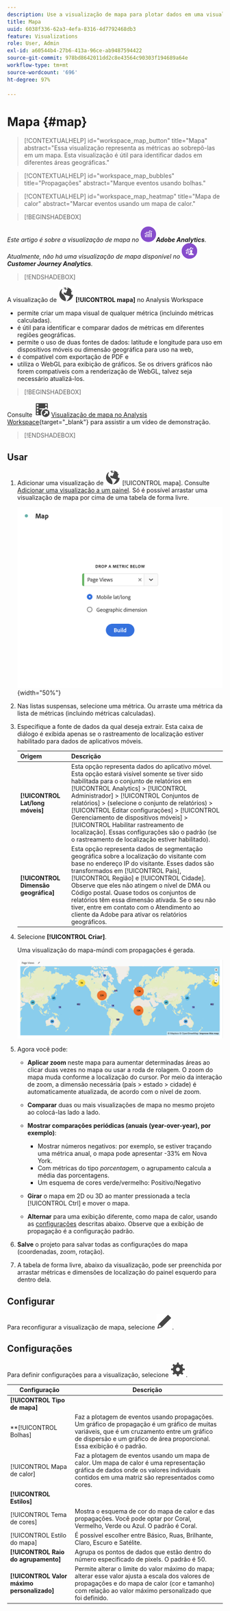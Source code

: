 ```yaml
---
description: Use a visualização de mapa para plotar dados em uma visualização de mapa geográfico
title: Mapa
uuid: 6038f336-62a3-4efa-8316-4d7792468db3
feature: Visualizations
role: User, Admin
exl-id: a60544b4-27b6-413a-96ce-ab9487594422
source-git-commit: 978bd8642011dd2c8e43564c90303f194689a64e
workflow-type: tm+mt
source-wordcount: '696'
ht-degree: 97%

---
```


# Mapa {#map}

<!-- markdownlint-disable MD034 -->

<!-- markdownlint-disable MD034 -->

>[!CONTEXTUALHELP]
>id="workspace_map_button"
>title="Mapa"
>abstract="Essa visualização representa as métricas ao sobrepô-las em um mapa. Esta visualização é útil para identificar dados em diferentes áreas geográficas."

<!-- markdownlint-enable MD034 -->

<!-- markdownlint-disable MD034 -->

>[!CONTEXTUALHELP]
>id="workspace_map_bubbles"
>title="Propagações"
>abstract="Marque eventos usando bolhas."

<!-- markdownlint-enable MD034 -->

<!-- markdownlint-disable MD034 -->

>[!CONTEXTUALHELP]
>id="workspace_map_heatmap"
>title="Mapa de calor"
>abstract="Marcar eventos usando um mapa de calor."

<!-- markdownlint-enable MD034 -->


>[!BEGINSHADEBOX]

_Este artigo é sobre a visualização de mapa no_ ![AdobeAnalytics](/help/assets/icons/AdobeAnalytics.svg) _&#x200B;**Adobe Analytics**._<br/>_Atualmente, não há uma visualização de mapa disponível no_ ![CustomerJourneyAnalytics](/help/assets/icons/CustomerJourneyAnalytics.svg) _&#x200B;**Customer Journey Analytics**._

>[!ENDSHADEBOX]



A visualização de ![Globo](/help/assets/icons/Globe.svg) **[!UICONTROL mapa]** no Analysis Workspace

* permite criar um mapa visual de qualquer métrica (incluindo métricas calculadas).
* é útil para identificar e comparar dados de métricas em diferentes regiões geográficas.
* permite o uso de duas fontes de dados: latitude e longitude para uso em dispositivos móveis ou dimensão geográfica para uso na web,
* é compatível com exportação de PDF e
* utiliza o WebGL para exibição de gráficos. Se os drivers gráficos não forem compatíveis com a renderização de WebGL, talvez seja necessário atualizá-los.


>[!BEGINSHADEBOX]

Consulte ![VideoCheckedOut](/help/assets/icons/VideoCheckedOut.svg) [Visualização de mapa no Analysis Workspace](https://video.tv.adobe.com/v/23559/?quality=12){target=&#34;_blank&#34;} para assistir a um vídeo de demonstração.

>[!ENDSHADEBOX]


## Usar

1. Adicionar uma visualização de ![Map](/help/assets/icons/Globe.svg) [!UICONTROL mapa]. Consulte [Adicionar uma visualização a um painel](freeform-analysis-visualizations.md#add-visualizations-to-a-panel). Só é possível arrastar uma visualização de mapa por cima de uma tabela de forma livre.

   ![Configuração do mapa](assets/map-configuration.png){width="50%"}

1. Nas listas suspensas, selecione uma métrica. Ou arraste uma métrica da lista de métricas (incluindo métricas calculadas).
1. Especifique a fonte de dados da qual deseja extrair. Esta caixa de diálogo é exibida apenas se o rastreamento de localização estiver habilitado para dados de aplicativos móveis.

   | Origem | Descrição |
   | --- | --- |
   | **[!UICONTROL Lat/long móveis]** | Esta opção representa dados do aplicativo móvel. Esta opção estará visível somente se tiver sido habilitada para o conjunto de relatórios em [!UICONTROL Analytics] > [!UICONTROL Administrador] > [!UICONTROL Conjuntos de relatórios] > (selecione o conjunto de relatórios) > [!UICONTROL Editar configurações] >  [!UICONTROL Gerenciamento de dispositivos móveis] > [!UICONTROL Habilitar rastreamento de localização]. Essas configurações são o padrão (se o rastreamento de localização estiver habilitado). |
   | **[!UICONTROL Dimensão geográfica]** | Esta opção representa dados de segmentação geográfica sobre a localização do visitante com base no endereço IP do visitante. Esses dados são transformados em [!UICONTROL País], [!UICONTROL Região] e [!UICONTROL Cidade]. Observe que eles não atingem o nível de DMA ou Código postal. Quase todos os conjuntos de relatórios têm essa dimensão ativada. Se o seu não tiver, entre em contato com o Atendimento ao cliente da Adobe para ativar os relatórios geográficos. |

1. Selecione **[!UICONTROL Criar]**.

   Uma visualização do mapa-múndi com propagações é gerada.

   ![](assets/bubble-world-view.png)

1. Agora você pode:

   * **Aplicar zoom** neste mapa para aumentar determinadas áreas ao clicar duas vezes no mapa ou usar a roda de rolagem. O zoom do mapa muda conforme a localização do cursor. Por meio da interação de zoom, a dimensão necessária (país > estado > cidade) é automaticamente atualizada, de acordo com o nível de zoom.
   * **Comparar** duas ou mais visualizações de mapa no mesmo projeto ao colocá-las lado a lado.
   * **Mostrar comparações periódicas (anuais (year-over-year), por exemplo)**:

      * Mostrar números negativos: por exemplo, se estiver traçando uma métrica anual, o mapa pode apresentar -33% em Nova York.
      * Com métricas do tipo *porcentagem*, o agrupamento calcula a média das porcentagens.
      * Um esquema de cores verde/vermelho: Positivo/Negativo

   * **Girar** o mapa em 2D ou 3D ao manter pressionada a tecla [!UICONTROL Ctrl] e mover o mapa.

   * **Alternar** para uma exibição diferente, como mapa de calor, usando as [configurações](/help/analyze/analysis-workspace/visualizations/map-visualization.md#section_5F89C620A6AA42BC8E0955478B3A427E) descritas abaixo. Observe que a exibição de propagação é a configuração padrão.

1. **Salve** o projeto para salvar todas as configurações do mapa (coordenadas, zoom, rotação).
1. A tabela de forma livre, abaixo da visualização, pode ser preenchida por arrastar métricas e dimensões de localização do painel esquerdo para dentro dela.



## Configurar

Para reconfigurar a visualização de mapa, selecione ![Editar](/help/assets/icons/Edit.svg).


## Configurações 

Para definir configurações para a visualização, selecione ![Configuração](/help/assets/icons/Setting.svg).

| Configuração | Descrição |
|--- |--- |
| **[!UICONTROL Tipo de mapa]** | |
| **[!UICONTROL Bolhas] | Faz a plotagem de eventos usando propagações. Um gráfico de propagação é um gráfico de muitas variáveis, que é um cruzamento entre um gráfico de dispersão e um gráfico de área proporcional. Essa exibição é o padrão. |
| [!UICONTROL Mapa de calor] | Faz a plotagem de eventos usando um mapa de calor. Um mapa de calor é uma representação gráfica de dados onde os valores individuais contidos em uma matriz são representados como cores. |
| **[!UICONTROL Estilos]** | |
| [!UICONTROL Tema de cores] | Mostra o esquema de cor do mapa de calor e das propagações. Você pode optar por Coral, Vermelho, Verde ou Azul. O padrão é Coral. |
| [!UICONTROL Estilo do mapa] | É possível escolher entre Básico, Ruas, Brilhante, Claro, Escuro e Satélite. |
| **[!UICONTROL Raio do agrupamento]** | Agrupa os pontos de dados que estão dentro do número especificado de pixels. O padrão é 50. |
| **[!UICONTROL Valor máximo personalizado]** | Permite alterar o limite do valor máximo do mapa; alterar esse valor ajusta a escala dos valores de propagações e do mapa de calor (cor e tamanho) com relação ao valor máximo personalizado que foi definido. |

<!--
## Build a time-parting heatmap

Here is a video on the topic:

>[!VIDEO](https://video.tv.adobe.com/v/26991/?quality=12)

-->

